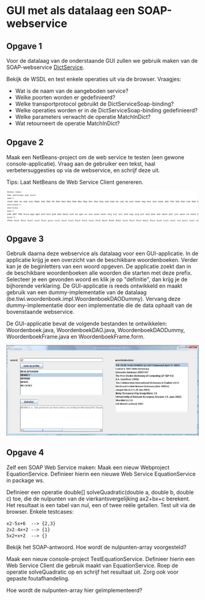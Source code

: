 # GUI met als datalaag een SOAP-webservice

## Opgave 1

Voor de datalaag van de onderstaande GUI zullen we gebruik maken van de SOAP-webservice [DictService][dict].

Bekijk de WSDL en test enkele operaties uit via de browser. Vraagjes:

* Wat is de naam van de aangeboden service?
* Welke poorten worden er gedefinieerd?
* Welke transportprotocol gebruikt de DictServiceSoap-binding?
* Welke operaties worden er in de DictServiceSoap-binding gedefinieerd?
* Welke parameters verwacht de operatie MatchInDict?
* Wat retourneert de operatie MatchInDict? 

## Opgave 2

Maak een NetBeans-project om de web service te testen (een gewone console-applicatie). Vraag aan de gebruiker een tekst, haal verbetersuggesties op via de webservice, en schrijf deze uit.

Tips: Laat NetBeans de Web Service Client genereren. 

![Spell checker in console application][spell]

## Opgave 3

Gebruik daarna deze webservice als datalaag voor een GUI-applicatie. In de applicatie krijg je een overzicht van de beschikbare woordenboeken. Verder kan je de beginletters van een woord opgeven. De applicatie zoekt dan in de beschikbare woordenboeken alle woorden die starten met deze prefix. Selecteer je een gevonden woord en klik je op "definitie", dan krijg je de bijhorende verklaring. De GUI-applicatie is reeds ontwikkeld en maakt gebruik van een dummy-implementatie van de datalaag (be.tiwi.woordenboek.impl.WoordenboekDAODummy). Vervang deze dummy-implementatie door een implementatie die de data ophaalt van de bovenstaande webservice.

De GUI-applicatie bevat de volgende bestanden te ontwikkelen: Woordenboek.java, WoordenboekDAO.java, WoordenboekDAODummy, WoordenboekFrame.java en WoordenboekFrame.form.

![GUI for spell checker][gui]

## Opgave 4

Zelf een SOAP Web Service maken: Maak een nieuw Webproject EquationService. Definieer hierin een nieuwe Web Service EquationService in package ws.

Definieer een operatie double[] solveQuadratic(double a, double b, double c) toe, die de nulpunten van de vierkantsvergelijking ax2+bx+c berekent. Het resultaat is een tabel van nul, een of twee reële getallen.
Test uit via de browser. Enkele testcases:

    x2-5x+6  --> {2,3}
    2x2-4x+2 --> {1}
    5x2+x+2  --> {}

Bekijk het SOAP-antwoord. Hoe wordt de nulpunten-array voorgesteld?

Maak een nieuw console-project TestEquationService. Definieer hierin een Web Service Client die gebruik maakt van EquationService. Roep de operatie solveQuadratic op en schrijf het resultaat uit. Zorg ook voor gepaste foutafhandeling.

Hoe wordt de nulpunten-array hier geïmplementeerd? 

[dict]: http://services.aonaware.com/DictService/DictService.asmx
[spell]: https://raw.githubusercontent.com/EMerckx/distributed-applications/master/lab01/res/spellcheck.png
[gui]: https://raw.githubusercontent.com/EMerckx/distributed-applications/master/lab01/res/woordenboekGUI.jpg

